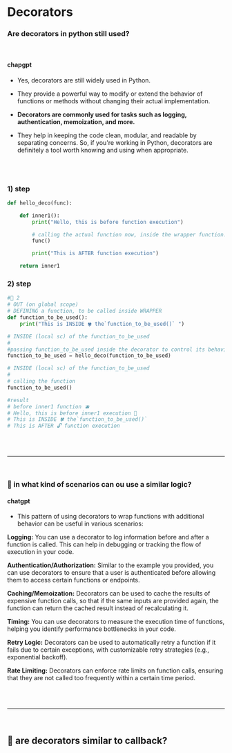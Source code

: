 # Decorators

### Are decorators in python still used?

<br>

#### chapgpt

- Yes, decorators are still widely used in Python.

- They provide a powerful way to modify or extend the behavior of functions or methods without changing their actual implementation.

- **Decorators are commonly used for tasks such as logging, authentication, memoization, and more.**

- They help in keeping the code clean, modular, and readable by separating concerns. So, if you're working in Python, decorators are definitely a tool worth knowing and using when appropriate.

<br>
<br>

### 1) step

```python
def hello_deco(func):

    def inner1():
        print("Hello, this is before function execution")

        # calling the actual function now, inside the wrapper function.
        func()

        print("This is AFTER function execution")

    return inner1
```

### 2) step

```python
#🔴 2
# OUT (on global scope)
# DEFINING a function, to be called inside WRAPPER
def function_to_be_used():
    print("This is INSIDE 🍀 the`function_to_be_used()` ")

# INSIDE (local sc) of the function_to_be_used
#
#passing function_to_be_used inside the decorator to control its behavior
function_to_be_used = hello_deco(function_to_be_used)

# INSIDE (local sc) of the function_to_be_used
#
# calling the function
function_to_be_used()

#result
# before inner1 function 🫐
# Hello, this is before inner1 execution 🍓
# This is INSIDE 🍀 the`function_to_be_used()`
# This is AFTER 🔓 function execution
```

<br>
<br>

---

<br>

### 🍭 in what kind of scenarios can ou use a similar logic?

#### chatgpt

- This pattern of using decorators to wrap functions with additional behavior can be useful in various scenarios:

**Logging:** You can use a decorator to log information before and after a function is called. This can help in debugging or tracking the flow of execution in your code.

**Authentication/Authorization:** Similar to the example you provided, you can use decorators to ensure that a user is authenticated before allowing them to access certain functions or endpoints.

**Caching/Memoization:** Decorators can be used to cache the results of expensive function calls, so that if the same inputs are provided again, the function can return the cached result instead of recalculating it.

**Timing:** You can use decorators to measure the execution time of functions, helping you identify performance bottlenecks in your code.

**Retry Logic:** Decorators can be used to automatically retry a function if it fails due to certain exceptions, with customizable retry strategies (e.g., exponential backoff).

**Rate Limiting:** Decorators can enforce rate limits on function calls, ensuring that they are not called too frequently within a certain time period.

<br>
<br>

---

<br>

## 🍭 are decorators similar to callback?
